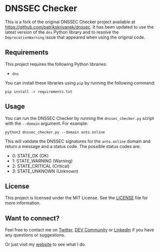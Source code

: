 # DNSSEC Checker

This is a fork of the original DNSSEC Checker project available at https://github.com/patrikskrivanek/dnssec. It has been updated to use the latest version of the `dns` Python library and to resolve the `DeprecationWarning` issue that appeared when using the original code.

## Requirements

This project requires the following Python libraries:

- `dns`

You can install these libraries using `pip` by running the following command:

```
pip install -r requirements.txt
```

## Usage

You can run the DNSSEC Checker by running the `dnssec_checker.py` script with the `--domain` argument. For example:

```
python3 dnssec_checker.py --domain anto.online
```

This will validate the DNSSEC signatures for the `anto.online` domain and return a message and a status code. The possible status codes are:

- 0: STATE_OK (OK)
- 1: STATE_WARNING (Warning)
- 2: STATE_CRITICAL (Critical)
- 3: STATE_UNKNOWN (Unknown)

## License

This project is licensed under the MIT License. See the [LICENSE](LICENSE) file for more information.

## Want to connect?

Feel free to contact me on [Twitter](https://twitter.com/OnlineAnto), [DEV Community](https://dev.to/antoonline/) or [LinkedIn](https://www.linkedin.com/in/anto-online) if you have any questions or suggestions.

Or just visit my [website](https://anto.online) to see what I do.
